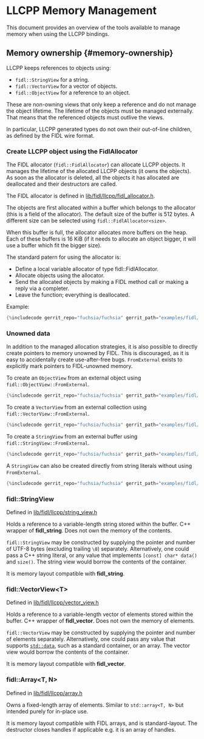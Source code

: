 # LLCPP Memory Management

This document provides an overview of the tools available to manage memory when
using the LLCPP bindings.

## Memory ownership {#memory-ownership}

LLCPP keeps references to objects using:

*   `fidl::StringView` for a string.
*   `fidl::VectorView` for a vector of objects.
*   `fidl::ObjectView` for a reference to an object.

These are non-owning views that only keep a reference and do not manage the object lifetime. The
lifetime of the objects must be managed externally. That means that the referenced objects must
outlive the views.

In particular, LLCPP generated types do not own their out-of-line children, as defined by the FIDL
wire format.

### Create LLCPP object using the FidlAllocator

The FIDL allocator (`fidl::FidlAllocator`) can allocate LLCPP objects. It manages the lifetime of
the allocated LLCPP objects (it owns the objects). As soon as the allocator is deleted, all the
objects it has allocated are deallocated and their destructors are called.

The FIDL allocator is defined in [lib/fidl/llcpp/fidl_allocator.h](/zircon/system/ulib/fidl/include/lib/fidl/llcpp/fidl_allocator.h).

The objects are first allocated within a buffer which belongs to the allocator (this is a field of
the allocator). The default size of the buffer is 512 bytes. A different size can be selected using
`fidl::FidlAllocator<size>`.

When this buffer is full, the allocator allocates more buffers on the heap. Each of these buffers
is 16 KiB (if it needs to allocate an object bigger, it will use a buffer which fit the bigger
size).

The standard patern for using the allocator is:

*   Define a local variable allocator of type fidl::FidlAllocator.
*   Allocate objects using the allocator.
*   Send the allocated objects by making a FIDL method call or making a reply via a completer.
*   Leave the function; everything is deallocated.

Example:

```c++
{%includecode gerrit_repo="fuchsia/fuchsia" gerrit_path="examples/fidl/llcpp/unittests/main.cc" region_tag="tables" adjust_indentation="auto" exclude_regexp="^TEST|^}" %}
```

### Unowned data

In addition to the managed allocation strategies, it is also possible to directly
create pointers to memory unowned by FIDL. This is discouraged, as it is easy to
accidentally create use-after-free bugs. `FromExternal` exists to explicitly mark
pointers to FIDL-unowned memory.

To create an `ObjectView` from an external object using `fidl::ObjectView::FromExternal`.

```c++
{%includecode gerrit_repo="fuchsia/fuchsia" gerrit_path="examples/fidl/llcpp/unittests/main.cc" region_tag="external-object" adjust_indentation="auto" exclude_regexp="^TEST|^}" %}
```

To create a `VectorView` from an external collection using `fidl::VectorView::FromExternal`.

```c++
{%includecode gerrit_repo="fuchsia/fuchsia" gerrit_path="examples/fidl/llcpp/unittests/main.cc" region_tag="external-vector" adjust_indentation="auto" exclude_regexp="^TEST|^}" %}
```

To create a `StringView` from an external buffer using `fidl::StringView::FromExternal`.

```c++
{%includecode gerrit_repo="fuchsia/fuchsia" gerrit_path="examples/fidl/llcpp/unittests/main.cc" region_tag="external-string" adjust_indentation="auto" exclude_regexp="^TEST|^}" %}
```

A `StringView` can also be created directly from string literals without using `FromExternal`.

```c++
{%includecode gerrit_repo="fuchsia/fuchsia" gerrit_path="examples/fidl/llcpp/unittests/main.cc" region_tag="stringview-assign" adjust_indentation="auto" exclude_regexp="^TEST|^}" %}
```

### fidl::StringView

Defined in [lib/fidl/llcpp/string_view.h](/zircon/system/ulib/fidl/include/lib/fidl/llcpp/string_view.h)

Holds a reference to a variable-length string stored within the buffer. C++
wrapper of **fidl_string**. Does not own the memory of the contents.

`fidl::StringView` may be constructed by supplying the pointer and number of
UTF-8 bytes (excluding trailing `\0`) separately. Alternatively, one could pass
a C++ string literal, or any value that implements `[const] char* data()`
and `size()`. The string view would borrow the contents of the container.

It is memory layout compatible with **fidl_string**.

### fidl::VectorView\<T\>

Defined in [lib/fidl/llcpp/vector_view.h](/zircon/system/ulib/fidl/include/lib/fidl/llcpp/vector_view.h)

Holds a reference to a variable-length vector of elements stored within the
buffer. C++ wrapper of **fidl_vector**. Does not own the memory of elements.

`fidl::VectorView` may be constructed by supplying the pointer and number of
elements separately. Alternatively, one could pass any value that supports
[`std::data`](https://en.cppreference.com/w/cpp/iterator/data), such as a
standard container, or an array. The vector view would borrow the contents of
the container.

It is memory layout compatible with **fidl_vector**.

### fidl::Array\<T, N\>

Defined in [lib/fidl/llcpp/array.h](/zircon/system/ulib/fidl/include/lib/fidl/llcpp/array.h)

Owns a fixed-length array of elements.
Similar to `std::array<T, N>` but intended purely for in-place use.

It is memory layout compatible with FIDL arrays, and is standard-layout.
The destructor closes handles if applicable e.g. it is an array of handles.
